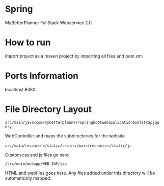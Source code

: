# Spring
MyBetterPlanner FullStack Webservice 2.0

# How to run
Import project as a maven project by importing all files and pom.xml

# Ports Information
localhost:8080

# File Directory Layout
`src/main/java/com/mybetterplanner/springbootwebapplicationbootstrapjquery`

WebController and maps the subdirectories for the website

`src/main/resources/static/css` `src/main/resources/static/js`

Custom css and js files go here

`/src/main/webapp/WEB-INF/jsp`

HTML and webfiles goes here.
Any files added under this directory will be automatically mapped.